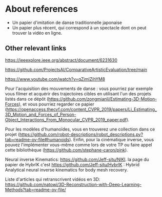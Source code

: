 # About references

- Un papier d'imitation de danse traditionnelle japonaise
- Un papier plus récent, qui correspond à un spectacle dont on peut trouver la vidéo en ligne.


## Other relevant links

https://ieeexplore.ieee.org/abstract/document/6231630

https://github.com/ProjectsAI/ComparativeArtisticEvaluation/tree/main

https://www.youtube.com/watch?v=qZimIZihYM8

Pour l'acquisition des mouvements de danse : vous pourriez par exemple vous filmer et acquérir des trajectoires cibles en utilisant l'un des projets listés dans ce dépôt (https://github.com/zongmianli/Estimating-3D-Motion-Forces), et vous pourriez regarder ce papier (https://openaccess.thecvf.com/content_CVPR_2019/papers/Li_Estimating_3D_Motion_and_Forces_of_Person-Object_Interactions_From_Monocular_CVPR_2019_paper.pdf).

Pour les modèles d'humanoïdes, vous en trouverez une collection dans ce projet (https://github.com/robot-descriptions/robot_descriptions.py?tab=readme-ov-file#humanoids). Enfin, pour la cinématique inverse, vous pouvez l'implémenter vous-même comme lors de votre TP ou faire appel cette bibliothèque (https://github.com/stephane-caron/pink).


Neural inverse Kinematics: https://github.com/Jeff-sjtu/NIKI.
la page du papier de HybrIK c'est https://github.com/Jeff-sjtu/HybrIK : Hybrid Analytical neural inverse kinematics for body mesh recovery.

Liste d'articles qui retranscrivent vidéos en 3D: https://github.com/natowi/3D-Reconstruction-with-Deep-Learning-Methods?tab=readme-ov-file/ 

